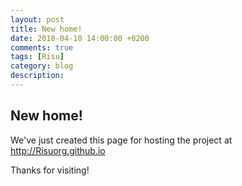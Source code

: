 ```yaml
---
layout: post
title: New home!
date: 2018-04-10 14:00:00 +0200
comments: true
tags: [Risu]
category: blog
description:
---
```


## New home!

We've just created this page for hosting the project at <http://Risuorg.github.io>

Thanks for visiting!
